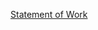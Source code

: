 [Statement of Work](https://docs.google.com/document/d/1aKLa1YcAJ7aMMCivqho-x6LtLYGSMkR4gbgTTTpcpi8/edit)
